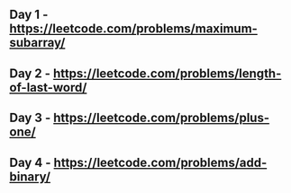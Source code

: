 ## Day 1 - https://leetcode.com/problems/maximum-subarray/

## Day 2 - https://leetcode.com/problems/length-of-last-word/

## Day 3 - https://leetcode.com/problems/plus-one/

## Day 4 - https://leetcode.com/problems/add-binary/
